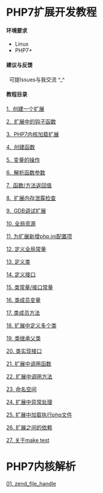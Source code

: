 # PHP7扩展开发教程

#### 环境要求
* Linux
* PHP7+

#### 建议与反馈
&nbsp;&nbsp;可提Issues与我交流 ^_^

#### 教程目录

[1.&nbsp; 创建一个扩展](./create_ext.md)

[2.&nbsp; 扩展中的钩子函数](./hook_functions.md)

[3.&nbsp; PHP7内核加载扩展](./load_ext.md)

[4.&nbsp; 创建函数](./create_function.md)

[5.&nbsp; 变量的操作](./var_op.md)

[6.&nbsp; 解析函数参数](./function_params.md)

[7.&nbsp; 函数/方法返回值](./function_method_return.md)

[8.&nbsp; 扩展内存泄露检查](./memory_leaks.md)

[9.&nbsp; GDB调试扩展](./gdb_debug.md)

[10. 全局资源](./globals_ref.md)

[11. 为扩展新增php.ini配置项](./add_php_ini.md)

[12. 定义全局常量](./constant.md)

[13. 定义类](./define_class.md)

[14. 定义接口](./define_interface.md)

[15. 类常量/接口常量](./class_interface_constants.md)

[16. 类成员变量](./class_var.md)

[17. 类成员方法](./class_method.md)

[18. 扩展中定义多个类](./define_more_class.md)

[19. 类继承父类](./class_extends.md)

[20. 类实现接口](./class_implements.md)

[21. 扩展中调用函数](./call_function.md)

[22. 扩展中调用方法](./call_method.md)

[23. 命名空间](./namespace.md)

[24. 扩展中异常处理](./exception.md)

[25. 扩展中加载执行php文件](./include.md)

[26. 扩展之间的依赖](./ext_deps.md)

[27. 关于make test](./make_test.md)


# PHP7内核解析

[01. zend_file_handle](./zend_file_handle.md)

